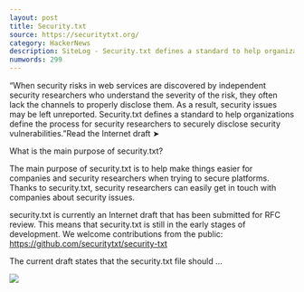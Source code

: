 ```yaml
---
layout: post
title: Security.txt
source: https://securitytxt.org/
category: HackerNews
description: SiteLog - Security.txt defines a standard to help organizations define the process for security researchers to securely disclose security vulnerabilities.
numwords: 299
---
```


“When security risks in web services are discovered by independent security researchers who understand the severity of the risk, they often lack the channels to properly disclose them. As a result, security issues may be left unreported. Security.txt defines a standard to help organizations define the process for security researchers to securely disclose security vulnerabilities.”Read the Internet draft ➤

What is the main purpose of security.txt?

The main purpose of security.txt is to help make things easier for companies and security researchers when trying to secure platforms. Thanks to security.txt, security researchers can easily get in touch with companies about security issues.

security.txt is currently an Internet draft that has been submitted for RFC review. This means that security.txt is still in the early stages of development. We welcome contributions from the public: https://github.com/securitytxt/security-txt

The current draft states that the security.txt file should ...

![](https://user-images.githubusercontent.com/18099289/31276079-5714378e-aa9a-11e7-8a98-bf42a302cc6c.png)
<!--description-->